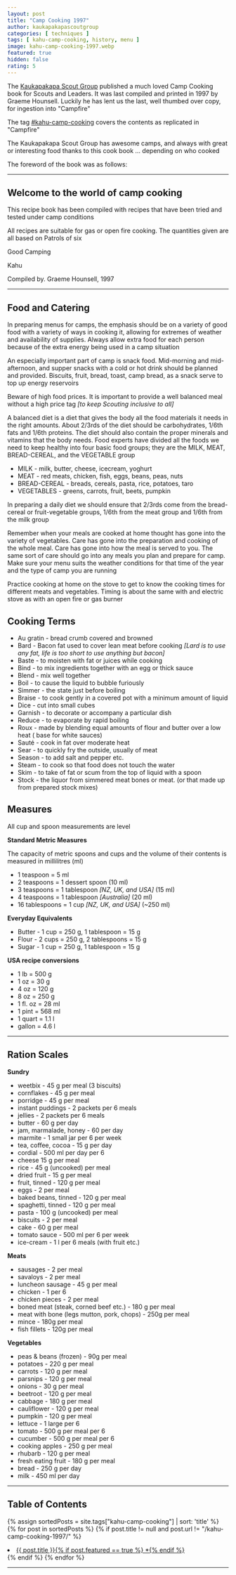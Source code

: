```yaml
---
layout: post
title: "Camp Cooking 1997"
author: kaukapakapascoutgroup
categories: [ techniques ]
tags: [ kahu-camp-cooking, history, menu ]
image: kahu-camp-cooking-1997.webp
featured: true
hidden: false
rating: 5
---
```


The [Kaukapakapa Scout Group](/authors#12042) published a much loved Camp Cooking book for Scouts and Leaders. It was last compiled and printed in 1997 by Graeme Hounsell. Luckily he has lent us the last, well thumbed over copy, for ingestion into "Campfire"

The tag [#kahu-camp-cooking](/tags#kahu-camp-cooking) covers the contents as replicated in "Campfire"

The Kaukapakapa Scout Group has awesome camps, and always with great or interesting food thanks to this cook book ... depending on who cooked

The foreword of the book was as follows:

---

## Welcome to the world of camp cooking

This recipe book has been compiled with recipes that have been tried and tested under camp conditions

All recipes are suitable for gas or open fire cooking. The quantities given are all based on Patrols of six

Good Camping 


Kahu

Compiled by. Graeme Hounsell, 1997

---

## Food and Catering

In preparing menus for camps, the emphasis should be on a variety of good food with a variety of ways in cooking it, allowing for extremes of weather and availability of supplies. Always allow extra food for each person because of the extra energy being used in a camp situation

An especially important part of camp is snack food. Mid-morning and mid-afternoon, and supper snacks with a cold or hot drink should be planned and provided. Biscuits, fruit, bread, toast, camp bread, as a snack serve to top up energy reservoirs

Beware of high food prices. It is important to provide a well balanced meal without a high price tag _[to keep Scouting inclusive to all]_

A balanced diet is a diet that gives the body all the food materials it needs in the right amounts. About 2/3rds of the diet should be carbohydrates, 1/6th fats and 1/6th proteins. The diet should also contain the proper minerals and vitamins that the body needs. Food experts have divided all the foods we need to keep healthy into four basic food groups; they are the MILK, MEAT, BREAD-CEREAL, and the VEGETABLE group

* MILK - milk, butter, cheese, icecream, yoghurt
* MEAT - red meats, chicken, fish, eggs, beans, peas, nuts
* BREAD-CEREAL - breads, cereals, pasta, rice, potatoes, taro
* VEGETABLES - greens, carrots, fruit, beets, pumpkin

In preparing a daily diet we should ensure that 2/3rds come from the bread-cereal or fruit-vegetable groups, 1/6th from the meat group and 1/6th from the milk group

Remember when your meals are cooked at home thought has gone into the variety of vegetables. Care has gone into the preparation and cooking of the whole meal. Care has gone into how the meal is served to you. The same sort of care should go into any meals you plan and prepare for camp. Make sure your menu suits the weather conditions for that time of the year and the type of camp you are running

Practice cooking at home on the stove to get to know the cooking times for different meats and vegetables. Timing is about the same with and electric stove as with an open fire or gas burner

## Cooking Terms

* Au gratin - bread crumb covered and browned 
* Bard - Bacon fat used to cover lean meat before cooking _[Lard is to use any fat, life is too short to use anything but bacon]_
* Baste - to moisten with fat or juices while cooking
* Bind - to mix ingredients together with an egg or thick sauce
* Blend - mix well together
* Boil - to cause the liquid to bubble furiously
* Simmer - the state just before boiling
* Braise - to cook gently in a covered pot with a minimum amount of liquid
* Dice - cut into small cubes
* Garnish - to decorate or accompany a particular dish
* Reduce - to evaporate by rapid boiling
* Roux - made by blending equal amounts of flour and butter over a low heat ( base for white sauces)
* Sauté - cook in fat over moderate heat
* Sear - to quickly fry the outside, usually of meat
* Season - to add salt and pepper etc.
* Steam - to cook so that food does not touch the water
* Skim - to take of fat or scum from the top of liquid with a spoon
* Stock - the liquor from simmered meat bones or meat. (or that made up from prepared stock mixes)

## Measures
 
All cup and spoon measurements are level

**Standard Metric Measures**

The capacity of metric spoons and cups and the volume of their contents is measured in millilitres (ml)

* 1 teaspoon = 5 ml
* 2 teaspoons = 1 dessert spoon (10 ml)
* 3 teaspoons = 1 tablespoon _[NZ, UK, and USA]_ (15 ml)
* 4 teaspoons = 1 tablespoon _[Australia]_ (20 ml)
* 16 tablespoons = 1 cup _[NZ, UK, and USA]_ (~250 ml)

**Everyday Equivalents**

* Butter - 1 cup = 250 g, 1 tablespoon = 15 g
* Flour - 2 cups = 250 g, 2 tablespoons = 15 g
* Sugar - 1 cup = 250 g, 1 tablespoon = 15 g

**USA recipe conversions**

* 1 lb = 500 g
* 1 oz = 30 g
* 4 oz = 120 g
* 8 oz = 250 g
* 1 fl. oz = 28 ml
* 1 pint = 568 ml
* 1 quart = 1.1 l
* gallon = 4.6 l

---

## Ration Scales

**Sundry**

* weetbix - 45 g per meal (3 biscuits)
* cornflakes - 45 g per meal
* porridge - 45 g per meal
* instant puddings - 2 packets per 6 meals
* jellies - 2 packets per 6 meals
* butter - 60 g per day
* jam, marmalade, honey - 60 per day
* marmite - 1 small jar per 6 per week
* tea, coffee, cocoa - 15 g per day
* cordial - 500 ml per day per 6
* cheese 15 g per meal
* rice - 45 g (uncooked) per meal
* dried fruit - 15 g per meal
* fruit, tinned - 120 g per meal
* eggs - 2 per meal
* baked beans, tinned - 120 g per meal
* spaghetti, tinned - 120 g per meal
* pasta - 100 g (uncooked) per meal 
* biscuits - 2 per meal
* cake - 60 g per meal
* tomato sauce - 500 ml per 6 per week
* ice-cream - 1 l per 6 meals (with fruit etc.)

**Meats**

* sausages - 2 per meal
* savaloys - 2 per meal
* luncheon sausage - 45 g per meal
* chicken - 1 per 6
* chicken pieces - 2 per meal
* boned meat (steak, corned beef etc.) - 180 g per meal
* meat with bone (legs mutton, pork, chops) - 250g per meal
* mince - 180g per meal
* fish fillets - 120g per meal

**Vegetables**

* peas & beans (frozen) - 90g per meal
* potatoes - 220 g per meal
* carrots - 120 g per meal
* parsnips - 120 g per meal
* onions - 30 g per meal 
* beetroot - 120 g per meal
* cabbage - 180 g per meal
* cauliflower - 120 g per meal
* pumpkin - 120 g per meal
* lettuce - 1 large per 6
* tomato - 500 g per meal per 6
* cucumber - 500 g per meal per 6
* cooking apples - 250 g per meal
* rhubarb - 120 g per meal
* fresh eating fruit - 180 g per meal
* bread - 250 g per day
* milk - 450 ml per day 

---

## Table of Contents

{% assign sortedPosts = site.tags["kahu-camp-cooking"] | sort: 'title' %}
{% for post in sortedPosts %}
    {% if post.title != null and post.url != "/kahu-camp-cooking-1997/" %}
<li>
    <a href="{{ site.baseurl }}{{ post.url }}">{{ post.title }}{% if post.featured == true %} *{% endif %}</a>
</li>
    {% endif %}
{% endfor %}

---
